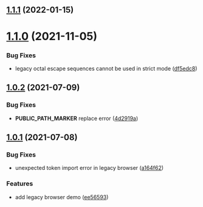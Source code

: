 ## [1.1.1](https://github.com/jy0529/vite-plugin-dynamic-publicpath/compare/v1.1.0...v1.1.1) (2022-01-15)



# [1.1.0](https://github.com/jy0529/vite-plugin-dynamic-publicpath/compare/v1.0.2...v1.1.0) (2021-11-05)


### Bug Fixes

* legacy octal escape sequences cannot be used in strict mode ([df5edc8](https://github.com/jy0529/vite-plugin-dynamic-publicpath/commit/df5edc8ab7fa0075c99d3bd1245bcfffe34bf92f))



## [1.0.2](https://github.com/jy0529/vite-plugin-dynamic-publicpath/compare/v1.0.1...v1.0.2) (2021-07-09)


### Bug Fixes

* __PUBLIC_PATH_MARKER__ replace error ([4d2919a](https://github.com/jy0529/vite-plugin-dynamic-publicpath/commit/4d2919a480fdd3c0c21807f6111ac3172b1d3dff))



## [1.0.1](https://github.com/jy0529/vite-plugin-dynamic-publicpath/compare/a164f6208a794bb617adbaed314221f627239ecd...v1.0.1) (2021-07-08)


### Bug Fixes

* unexpected token import error in legacy browser ([a164f62](https://github.com/jy0529/vite-plugin-dynamic-publicpath/commit/a164f6208a794bb617adbaed314221f627239ecd))


### Features

* add legacy browser demo ([ee56593](https://github.com/jy0529/vite-plugin-dynamic-publicpath/commit/ee56593cade4038c4cc3af3b6c6416edbcdc736b))



